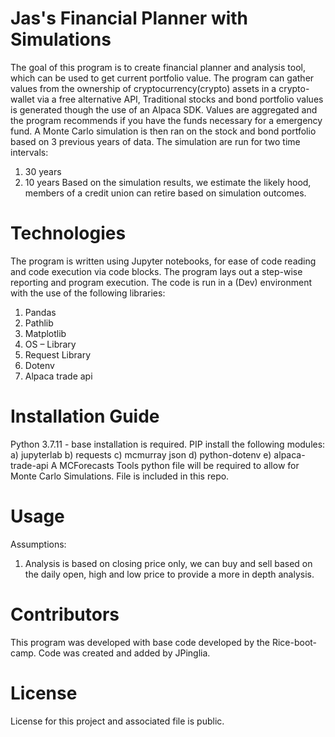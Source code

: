 # Jas's Financial Planner with Simulations
The goal of this program is to create financial planner and analysis tool, which can be used to get current portfolio value. The program can gather values from the ownership of cryptocurrency(crypto) assets in a crypto-wallet via a free alternative API, Traditional stocks and bond portfolio values is generated though the use of an Alpaca SDK. Values are aggregated and the program recommends if you have the funds necessary for a emergency fund. 
A Monte Carlo simulation is then ran on the stock and bond portfolio based on 3 previous years of data. The simulation are run for two time intervals: 
1) 30 years
2) 10 years
Based on the simulation results, we estimate the likely hood, members of a credit union can retire based on simulation outcomes. 
# Technologies
The program is written using Jupyter notebooks, for ease of code reading and code execution via code blocks. The program lays out a step-wise reporting and program execution. The code is run in a (Dev) environment with the use of the following libraries:
1. Pandas
2. Pathlib
3. Matplotlib
4. OS – Library
5. Request Library
6. Dotenv
7. Alpaca trade api 
# Installation Guide
Python 3.7.11 - base installation is required. 
PIP install the following modules:
a) jupyterlab
b) requests
c) mcmurray json
d) python-dotenv
e) alpaca-trade-api
A MCForecasts Tools python file will be required to allow for Monte Carlo Simulations. File is included in this repo.
# Usage
Assumptions:
1. Analysis is based on closing price only, we can buy and sell based on the daily open, high and low price to provide a more in depth analysis.


# Contributors
This program was developed with base code developed by the Rice-boot-camp. Code was created and added by JPinglia.
# License
License for this project and associated file is public.
